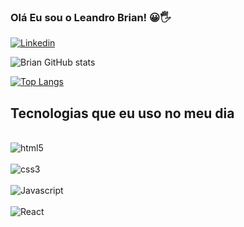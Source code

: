 ### Olá Eu sou o Leandro Brian! 😀🖐️

[![Linkedin](	https://img.shields.io/badge/LinkedIn-0077B5?style=for-the-badge&logo=linkedin&logoColor=white)](https://www.linkedin.com/in/leandrobrian27/
)


![Brian GitHub stats](https://github-readme-stats.vercel.app/api?username=leandrobrian20x&show_icons=true&theme=dracula)

[![Top Langs](https://github-readme-stats.vercel.app/api/top-langs/?username=leandrobrian20x)](https://github.com/anuraghazra/github-readme-stats)

## Tecnologias que eu uso no meu dia

<div style="display: inline_block"><br/> 
    <img align="center" alt="html5" src="https://img.shields.io/badge/HTML5-E34F26?style=for-the-badge&logo=html5&logoColor=white"/>

</div>
    
 <div style="display: inline_block"><br/> 
    <img align="center" alt="css3" src="https://img.shields.io/badge/CSS3-1572B6?style=for-the-badge&logo=css3&logoColor=white"/>
    
</div>
    
<div style="display: inline_block"><br/> 
    <img align="center" alt="Javascript" src="https://img.shields.io/badge/JavaScript-F7DF1E?style=for-the-badge&logo=javascript&logoColor=black"/>
    
 </div>
    
 <div style="display: inline_block"><br/> 
    <img align="center" alt="React" src="https://img.shields.io/badge/React-20232A?style=for-the-badge&logo=react&logoColor=61DAFB"/>
</div>
 
